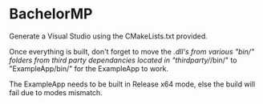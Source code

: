 # BachelorMP

Generate a Visual Studio using the CMakeLists.txt provided.

Once everything is built, don't forget to move the *.dll's from various "bin/" folders from third party dependancies located in "thirdparty/*/bin/" to "ExampleApp/bin/" for the ExampleApp to work.

The ExampleApp needs to be built in Release x64 mode, else the build will fail due to modes mismatch.